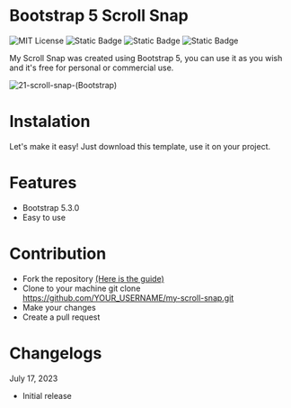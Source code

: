 # Bootstrap 5 Scroll Snap

![MIT License](https://img.shields.io/badge/Author-S1mon009-blue.svg) ![Static Badge](https://img.shields.io/badge/HTML-html?logo=html5&labelColor=%23595959&color=%23E34F26)
![Static Badge](https://img.shields.io/badge/CSS-js?logo=css3&labelColor=%23595959&color=%231572B6) ![Static Badge](https://img.shields.io/badge/Bootstrap-bootstrap?logo=bootstrap&labelColor=%23595959&color=%237952B3)

My Scroll Snap was created using Bootstrap 5, you can use it as you wish and it's free for personal or commercial use.

![21-scroll-snap-(Bootstrap)](https://github.com/S1mon009/HTML-CSS-Bootstrap/assets/105738321/852b0df0-4768-4bb0-8e06-e3aa67e624f5)

# Instalation

Let's make it easy! Just download this template, use it on your project.

# Features

- Bootstrap 5.3.0
- Easy to use

# Contribution

- Fork the repository [(Here is the guide)](https://docs.github.com/en/get-started/quickstart/fork-a-repo)
- Clone to your machine git clone https://github.com/YOUR_USERNAME/my-scroll-snap.git
- Make your changes
- Create a pull request

# Changelogs

July 17, 2023

- Initial release
